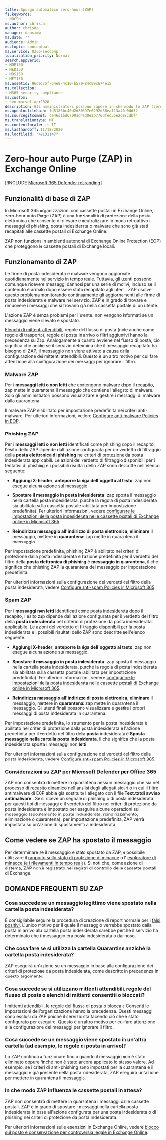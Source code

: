```yaml
---
title: Spurgo automatico zero-hour (ZAP)
f1.keywords:
- NOCSH
ms.author: chrisda
author: chrisda
manager: dansimp
ms.date: ''
audience: Admin
ms.topic: conceptual
ms.service: O365-seccomp
localization_priority: Normal
search.appverid:
- MOE150
- MED150
- MBS150
- MET150
ms.assetid: 96deb75f-64e8-4c10-b570-84c99c674e15
ms.collection:
- M365-security-compliance
ms.custom:
- seo-marvel-apr2020
description: Gli amministratori possono sapere in che modo lo ZAP (zero-hour auto Purge) può spostare con effetto retroattivo i messaggi recapitati in una cassetta postale di Exchange Online nella cartella posta indesiderata o in quarantena che sono stati rilevati con effetto retroattivo come spam o phishing.
ms.openlocfilehash: fd5186bc40d2d80097e6292d86ea113a41e0dd52
ms.sourcegitcommit: ce46d1bd67091d4ed0e2b776dfed55e2d88cdbf4
ms.translationtype: MT
ms.contentlocale: it-IT
ms.lasthandoff: 11/18/2020
ms.locfileid: "49131147"
---
```

# <a name="zero-hour-auto-purge-zap-in-exchange-online"></a>Zero-hour auto Purge (ZAP) in Exchange Online

[!INCLUDE [Microsoft 365 Defender rebranding](../includes/microsoft-defender-for-office.md)]


## <a name="basic-features-of-zap"></a>Funzionalità di base di ZAP

In Microsoft 365 organizzazioni con cassette postali in Exchange Online, zero-hour auto Purge (ZAP) è una funzionalità di protezione della posta elettronica che consente di rilevare e neutralizzare in modo retroattivo i messaggi di phishing, posta indesiderata o malware che sono già stati recapitati alle cassette postali di Exchange Online.

ZAP non funziona in ambienti autonomi di Exchange Online Protection (EOP) che proteggono le cassette postali di Exchange locali.

## <a name="how-zap-works"></a>Funzionamento di ZAP

Le firme di posta indesiderata e malware vengono aggiornate quotidianamente nel servizio in tempo reale. Tuttavia, gli utenti possono comunque ricevere messaggi dannosi per una serie di motivi, incluso se il contenuto è armato dopo essere stato recapitato agli utenti. ZAP risolve questo problema monitorando continuamente gli aggiornamenti alle firme di posta indesiderata e malware nel servizio. ZAP è in grado di trovare e rimuovere i messaggi che si trovano già nella cassetta postale di un utente.

L'azione ZAP è senza problemi per l'utente. non vengono informati se un messaggio viene rilevato e spostato.

[Elenchi di mittenti attendibili](create-safe-sender-lists-in-office-365.md), regole del flusso di posta (note anche come regole di trasporto), regole di posta in arrivo o filtri aggiuntivi hanno la precedenza su Zap. Analogamente a quanto avviene nel flusso di posta, ciò significa che anche se il servizio determina che il messaggio recapitato ha bisogno di ZAP, il messaggio non viene attivato a causa della configurazione dei mittenti attendibili. Questo è un altro motivo per cui fare attenzione alla configurazione dei messaggi per ignorare il filtro.

### <a name="malware-zap"></a>Malware ZAP

Per i **messaggi letti o non letti** che contengono malware dopo il recapito, zap mette in quarantena il messaggio che contiene l'allegato di malware. Solo gli amministratori possono visualizzare e gestire i messaggi di malware dalla quarantena.

Il malware ZAP è abilitato per impostazione predefinita nei criteri anti-malware. Per ulteriori informazioni, vedere [Configure anti-malware Policies in EOP](configure-anti-malware-policies.md).

### <a name="phish-zap"></a>Phishing ZAP

Per i **messaggi letti o non letti** identificati come phishing dopo il recapito, l'esito dello ZAP dipende dall'azione configurata per un verdetto di filtraggio della **posta elettronica di phishing** nei criteri di protezione da posta indesiderata applicabili. Le azioni del verdetto di filtraggio disponibili per i tentativi di phishing e i possibili risultati dello ZAP sono descritte nell'elenco seguente:

- **Aggiungi X-header**, **anteporre la riga dell'oggetto al testo**: zap non esegue alcuna azione sul messaggio.

- **Spostare il messaggio in posta indesiderata**: zap sposta il messaggio nella cartella posta indesiderata, purché la regola di posta indesiderata sia abilitata sulla cassetta postale (abilitata per impostazione predefinita). Per ulteriori informazioni, vedere [configurare le impostazioni della posta indesiderata nelle cassette postali di Exchange online in Microsoft 365](configure-junk-email-settings-on-exo-mailboxes.md).

- **Reindirizza messaggio all'indirizzo di posta elettronica**, **eliminare** il messaggio, mettere in **quarantena**: zap mette in quarantena il messaggio.

Per impostazione predefinita, phishing ZAP è abilitato nei criteri di protezione dalla posta indesiderata e l'azione predefinita per il verdetto del filtro della **posta elettronica di phishing** è **messaggio in quarantena**, il che significa che phishing ZAP la quarantena del messaggio per impostazione predefinita.

Per ulteriori informazioni sulla configurazione dei verdetti del filtro della posta indesiderata, vedere [Configure anti-spam Policies in Microsoft 365](configure-your-spam-filter-policies.md).

### <a name="spam-zap"></a>Spam ZAP

Per i **messaggi non letti** identificati come posta indesiderata dopo il recapito, l'esito zap dipende dall'azione configurata per il verdetto del filtro della **posta indesiderata** nel criterio di protezione da posta indesiderata applicabile. Le azioni del verdetto di filtraggio disponibili per la posta indesiderata e i possibili risultati dello ZAP sono descritte nell'elenco seguente:

- **Aggiungi X-header**, **anteporre la riga dell'oggetto al testo**: zap non esegue alcuna azione sul messaggio.

- **Spostare il messaggio in posta indesiderata**: zap sposta il messaggio nella cartella posta indesiderata, purché la regola di posta indesiderata sia abilitata sulla cassetta postale (abilitata per impostazione predefinita). Per ulteriori informazioni, vedere [configurare le impostazioni della posta indesiderata nelle cassette postali di Exchange online in Microsoft 365](configure-junk-email-settings-on-exo-mailboxes.md).

- **Reindirizza messaggio all'indirizzo di posta elettronica**, **eliminare** il messaggio, mettere in **quarantena**: zap mette in quarantena il messaggio. Gli utenti finali possono visualizzare e gestire i propri messaggi di posta indesiderata in quarantena.

Per impostazione predefinita, lo strumento per la posta indesiderata è abilitato nei criteri di protezione dalla posta indesiderata e l'azione predefinita per il verdetto del filtro della **posta** indesiderata è **Sposta messaggio nella cartella posta indesiderata**, il che significa che la posta indesiderata sposta i messaggi non **letti**

Per ulteriori informazioni sulla configurazione dei verdetti del filtro della posta indesiderata, vedere [Configure anti-spam Policies in Microsoft 365](configure-your-spam-filter-policies.md).

### <a name="zap-considerations-for-microsoft-defender-for-office-365"></a>Considerazioni su ZAP per Microsoft Defender per Office 365

ZAP non consentirà di mettere in quarantena nessun messaggio che sia nel processo di [recapito dinamico](atp-safe-attachments.md#dynamic-delivery-in-safe-attachments-policies) nell'analisi degli allegati sicuri o in cui il filtro antimalware di EOP abbia già sostituito l'allegato con il file **Text.txtdi avviso antimalware** . Se si riceve un segnale di phishing o di posta indesiderata per questi tipi di messaggi e il verdetto del filtro nei criteri di protezione da posta indesiderata è impostato per eseguire alcune operazioni sul messaggio (spostamento in posta indesiderata, reindirizzamento, eliminazione o quarantena), per impostazione predefinita, ZAP verrà impostata su un'azione di spostamento a indesiderata.

## <a name="how-to-see-if-zap-moved-your-message"></a>Come vedere se ZAP ha spostato il messaggio

Per determinare se il messaggio è stato spostato da ZAP, è possibile utilizzare il [rapporto sullo stato di protezione di minacce](view-email-security-reports.md#threat-protection-status-report) o l' [esploratore di minacce (e i rilevamenti in tempo reale)](threat-explorer.md). Si noti che, come azione di sistema, ZAP non è registrato nei registri di controllo delle cassette postali di Exchange.

## <a name="zap-faq"></a>DOMANDE FREQUENTI SU ZAP

### <a name="what-happens-if-a-legitimate-message-is-moved-to-the-junk-email-folder"></a>Cosa succede se un messaggio legittimo viene spostato nella cartella posta indesiderata?

È consigliabile seguire la procedura di creazione di report normale per i [falsi positivi](report-junk-email-messages-to-microsoft.md). L'unico motivo per il quale il messaggio verrebbe spostato dalla posta in arrivo alla cartella posta indesiderata sarebbe perché il servizio ha determinato che il messaggio era posta indesiderata o dannoso.

### <a name="what-if-i-use-the-quarantine-folder-instead-of-the-junk-mail-folder"></a>Che cosa fare se si utilizza la cartella Quarantine anziché la cartella posta indesiderata?

ZAP eseguirà un'azione su un messaggio in base alla configurazione dei criteri di protezione da posta indesiderata, come descritto in precedenza in questo argomento.

### <a name="what-if-im-using-safe-senders-mail-flow-rules-or-allowedblocked-sender-lists"></a>Cosa succede se si utilizzano mittenti attendibili, regole del flusso di posta o elenchi di mittenti consentiti o bloccati?

I mittenti attendibili, le regole del flusso di posta o blocca e Consenti le impostazioni dell'organizzazione hanno la precedenza. Questi messaggi sono esclusi da ZAP poiché il servizio sta facendo ciò che è stato configurato per eseguire. Questo è un altro motivo per cui fare attenzione alla configurazione dei messaggi per ignorare il filtro.

### <a name="what-if-a-message-is-moved-to-another-folder-eg-inbox-rules"></a>Cosa succede se un messaggio viene spostato in un'altra cartella (ad esempio, le regole di posta in arrivo)?

Lo ZAP continua a funzionare fino a quando il messaggio non è stato eliminato oppure finché non è stato ancora applicato lo stesso valore. Ad esempio, se i criteri di anti-phishing sono impostati per la quarantena e il messaggio è già presente nella posta indesiderata, ZAP eseguirà un'azione per mettere in quarantena il messaggio.

### <a name="how-does-zap-affect-mailboxes-on-hold"></a>In che modo ZAP influenza le cassette postali in attesa?

ZAP non consentirà di mettere in quarantena i messaggi dalle cassette postali. ZAP è in grado di spostare i messaggi nella cartella posta indesiderata in base all'azione configurata per una posta indesiderata o di phishing nei criteri di protezione da posta indesiderata.

Per ulteriori informazioni sulle esenzioni in Exchange Online, vedere [blocco sul posto e conservazione per controversia legale in Exchange Online](https://docs.microsoft.com/Exchange/security-and-compliance/in-place-and-litigation-holds).
